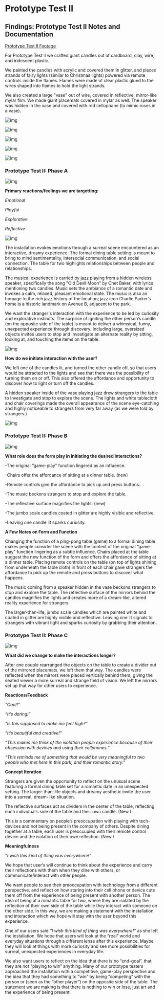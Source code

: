 # Prototype Test II

## Findings: Prototype Test II Notes and Documentation

[Prototype Test II Footage](https://drive.google.com/a/newschool.edu/file/d/1Nz5iqj0qb5GbPiJ6AudZ57LmWn1qfuNE/view?usp=drivesdk)

For Prototype Test II we crafted giant candles out of cardboard, clay, wire, and iridescent plastic. 

We painted the candles with acrylic and covered them in glitter, and placed strands of fairy lights (similar to Christmas lights) powered via remote controls inside the flames. Flames were made of clear plastic glued to the wires shaped into flames to hold the light strands.

We also created a large "vase" out of wire, covered in reflective, mirror-like mylar film. We made giant placemats covered in mylar as well. The speaker was hidden in the vase and covered with red cellophane (to mimic roses in a vase).

![img](img/making1.jpeg)

![img](img/making2.jpeg)

![img](img/making3.jpeg)

![img](img/making4.jpeg)

![img](img/making5.jpeg)


### Prototype Test II: Phase A

![img](img/phase1.jpeg)

**Primary reactions/feelings we are targetting:**

*Emotional*

*Playful*

*Explorative*

*Reflective*

![img](img/feelings.jpeg)

The installation evokes emotions through a surreal scene encountered as an interactive, dreamy experience. The formal dining table setting is meant to bring to mind sentimentality, intersocial communication, and social connection. The table for two highlights relationships between people and relationships. 

The musical experience is carried by jazz playing from a hidden wireless speaker, specifically the song "Old Devil Moon" by Chet Baker, with lyrics mentioning two candles. Music sets the ambiance of a romantic date and invokes a calm, relaxed, pleasant emotional state. The music is also an homage to the rich jazz history of the location; jazz icon Charlie Parker’s home is a historic landmark on Avenue B, adjacent to the park.

We want the stranger's interaction with the experience to be led by curiosity and explorative instincts. The surprise of igniting the other person’s candle (on the opposite side of the table) is meant to deliver a whimsical, funny, unexpected experience through discovery. Including large, oversized objects invites users to stop and investigate an alternate reality by sitting, looking at, and touching the items on the table.

![img](img/feelings.jpeg)

**How do we initiate interaction with the user?**

We left one of the candles lit, and turned the other candle off, so that users would be attracted to the lights and see that there was the possibility of turning them on or off. This also offered the affordance and opportunity to discover how to light or turn off the candles. 

A hidden speaker inside of the vase playing jazz drew strangers to the table to investigate and stop to explore the scene. The lights and white tablecloth and chair coverings made the overall appearance of the scene eye-catching and highly noticeable to strangers from very far away (as we were told by strangers.)

![img](img/phase1.jpeg)

### Prototype Test II: Phase B

![img](img/tabla.jpeg)

**What role does the form play in initiating the desired interactions?**

-The original “game-play” function lingered as an influence. 

-Chairs offer the affordance of sitting at a dinner table. (new)

-Remote controls give the affordance to pick up and press buttons.. 

-The music beckons strangers to stop and explore the table. 

-The reflective surface magnifies the lights. (new)

-The jumbo scale candles coated in glitter are highly visible and reflective.

-Leaving one candle lit sparks curiosity.

**A Few Notes on Form and Function**

Changing the function of a ping-pong table (game) to a formal dining table makes people consider the scene with the context of the original “game-play” function lingering as a subtle influence. 
Chairs placed at the table suggest the new function of the form and offers the affordance of sitting at a dinner table. Placing remote controls on the table (on top of lights shining from underneath the table cloth) in front of each chair gave strangers the affordance to pick up the remote and press buttons to discover what happens. 

The music coming from a speaker hidden in the vase beckons strangers to stop and explore the table. 
The reflective surface of the mirrors behind the candles magnifies the lights and creates more of a dream-like, altered reality experience for strangers. 

The larger-than-life, jumbo scale candles which are painted white and coated in glitter are highly visible and reflective. Leaving one lit signals to strangers with vibrant light and sparks curiosity by grabbing their attention.

### Prototype Test II: Phase C

![img](img/phase3.gif)

**What did we change to make the interactions longer?**

After one couple rearranged the objects on the table to create a divider out of the mirrored placemats, we left them that way. The candles were reflected when the mirrors were placed vertically behind them, giving the seated viewer a more surreal and strange field of vision. We left the mirrors set up that way for other users to experience.  

**Reactions/Feedback**

*“Cool!”*

*“It’s daring!”*

*“Is this supposed to make me feel high?”*

*“It’s beautiful and creative!”*

*“This makes me think of the isolation people experience because of their obsession with devices and using their cellphones.”*

*“This reminds me of something that would be very meaningful to two people who met here in this park, and their romantic story.”*

**Concept Iteration**

Strangers are given the opportunity to reflect on the unusual scene featuring a formal dining table set for a romantic date in an unexpected setting. The larger-than-life objects and dreamy aesthetic invite the user into a surreal, dream-like situation. 

The reflective surfaces act as dividers in the center of the table, reflecting each individual’s side of the table and their own candle. (New.)

This is a commentary on people’s preoccupation with playing with tech-devices and not being present in the company of others. Despite dining together at a table, each user is preoccupied with their remote control device and the isolation of their own reflection. (New.)

**Meaningfulness**

*“I wish this kind of thing was everywhere!”*

We hope that user’s will continue to think about the experience and carry their reflections with them when they dine with others, or communicate/interact with other people. 

We want people to see their preoccupation with technology from a different perspective, and reflect on how staring into their cell phone or device cuts them off from the experience of being present with another person.  The idea of being at a romantic table for two, where they are isolated by the reflection of their own side of the table while they interact with someone on the other side. In this way, we are making a statement with the installation and interaction which we hope will stay with the user beyond this experience. 

One of our users said *“I wish this kind of thing was everywhere!”* as she left the installation.  We hope that users will look at the “real” world and everyday situations through a different lense after this experience. Maybe they will look at things with more curiosity and see more possibilities for surreal, unexpected experiences in everyday life. 

We also want users to reflect on the idea that there is no “end-goal”, that they are not “playing to win”  anything. 
Many of our prototype testers approached the installation with a competitive, game-play perspective and the idea that they had something to “win” by being “competing” with the person or (seen as the “other player”) on the opposite side of the table. The statement we are making is that there is nothing to win or lose, just art and the experience of being present. 









